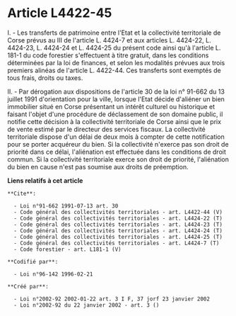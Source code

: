 # Article L4422-45

I. - Les transferts de patrimoine entre l'Etat et la collectivité territoriale de Corse prévus au III de l'article L. 4424-7
et aux articles L. 4424-22, L. 4424-23, L. 4424-24 et L. 4424-25 du présent code ainsi qu'à l'article L. 181-1 du code
forestier s'effectuent à titre gratuit, dans les conditions déterminées par la loi de finances, et selon les modalités
prévues aux trois premiers alinéas de l'article L. 4422-44. Ces transferts sont exemptés de tous frais, droits ou taxes.

II. - Par dérogation aux dispositions de l'article 30 de la loi n° 91-662 du 13 juillet 1991 d'orientation pour la ville,
lorsque l'Etat décide d'aliéner un bien immobilier situé en Corse présentant un intérêt culturel ou historique et faisant
l'objet d'une procédure de déclassement de son domaine public, il notifie cette décision à la collectivité territoriale de
Corse ainsi que le prix de vente estimé par le directeur des services fiscaux. La collectivité territoriale dispose d'un
délai de deux mois à compter de cette notification pour se porter acquéreur du bien. Si la collectivité n'exerce pas son
droit de priorité dans ce délai, l'aliénation est effectuée dans les conditions de droit commun. Si la collectivité
territoriale exerce son droit de priorité, l'aliénation du bien en cause n'est pas soumise aux droits de préemption.

**Liens relatifs à cet article**

	**Cite**:

	  - Loi n°91-662 1991-07-13 art. 30
	  - Code général des collectivités territoriales - art. L4422-44 (V)
	  - Code général des collectivités territoriales - art. L4424-22 (T)
	  - Code général des collectivités territoriales - art. L4424-23 (T)
	  - Code général des collectivités territoriales - art. L4424-24 (T)
	  - Code général des collectivités territoriales - art. L4424-25 (T)
	  - Code général des collectivités territoriales - art. L4424-7 (T)
	  - Code forestier - art. L181-1 (V)

	**Codifié par**:

	  - Loi n°96-142 1996-02-21

	**Créé par**:

	  - Loi n°2002-92 2002-01-22 art. 3 I F, 37 jorf 23 janvier 2002
	  - Loi n°2002-92 du 22 janvier 2002 - art. 3 ()
